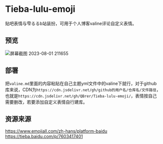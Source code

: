 # Tieba-lulu-emoji
贴吧表情与雫るるb站装扮，可用于个人博客valine评论自定义表情。
## 预览
![屏幕截图 2023-08-01 211655](https://github.com/QBrer/Tieba-lulu-emoji/assets/94448088/5f955963-4e37-4e04-ba90-5fc5698bfcd8)
## 部署
把`valine.md`里面的内容粘贴在自己主题yml文件中的valine下就行，对于github库来说，CDN为`https://cdn.jsdelivr.net/gh/github的用户名/仓库名/文件路径`，也就是`https://cdn.jsdelivr.net/gh/QBrer/Tieba-lulu-emoji/`，表情按自己需要删改，若要添加自定义表情自行建库。
## 资源来源
https://www.emojiall.com/zh-hans/platform-baidu
https://tieba.baidu.com/p/7603417401
